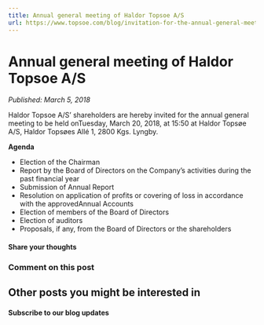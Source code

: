 ```yaml
---
title: Annual general meeting of Haldor Topsoe A/S
url: https://www.topsoe.com/blog/invitation-for-the-annual-general-meeting-of-haldor-topsoe-a/s#main-content
---
```


# Annual general meeting of Haldor Topsoe A/S

*Published: March 5, 2018*

Haldor Topsoe A/S’ shareholders are hereby invited for the annual general meeting to be held onTuesday, March 20, 2018, at 15:50 at Haldor Topsøe A/S, Haldor Topsøes Allé 1, 2800 Kgs. Lyngby.

**Agenda**

- Election of the Chairman
- Report by the Board of Directors on the Company’s activities during the past financial year
- Submission of Annual Report
- Resolution on application of profits or covering of loss in accordance with the approvedAnnual Accounts
- Election of members of the Board of Directors
- Election of auditors
- Proposals, if any, from the Board of Directors or the shareholders

#### Share your thoughts

### Comment on this post

## Other posts you might be interested in

#### Subscribe to our blog updates